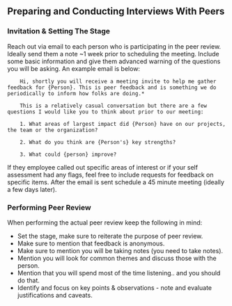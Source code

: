 ## Preparing and Conducting Interviews With Peers

### Invitation & Setting The Stage

Reach out via email to each person who is participating in the peer review. Ideally send them
a note ~1 week prior to scheduling the meeting. Include some basic information and give them advanced warning of the questions you will be asking. An example email is below:

```
	Hi, shortly you will receive a meeting invite to help me gather feedback for {Person}. This is peer feedback and is something we do periodically to inform how folks are doing.*
	
	This is a relatively casual conversation but there are a few questions I would like you to think about prior to our meeting:
	
	1. What areas of largest impact did {Person} have on our projects, the team or the organization?
	
	2. What do you think are {Person's} key strengths?
	
	3. What could {person} improve?

```

If they employee called out specific areas of interest or if your self assessment had any flags, feel free to include requests for feedback on specific items. After the email is sent schedule a 45 minute meeting (ideally a few days later).

### Performing Peer Review

When performing the actual peer review keep the following in mind:

- Set the stage, make sure to reiterate the purpose of peer review.
- Make sure to mention that feedback is anonymous.
- Make sure to mention you will be taking notes (you need to take notes).
- Mention you will look for common themes and discuss those with the person.
- Mention that you will spend most of the time listening.. and you should do that.
- Identify and focus on key points & observations - note and evaluate justifications and caveats.

  